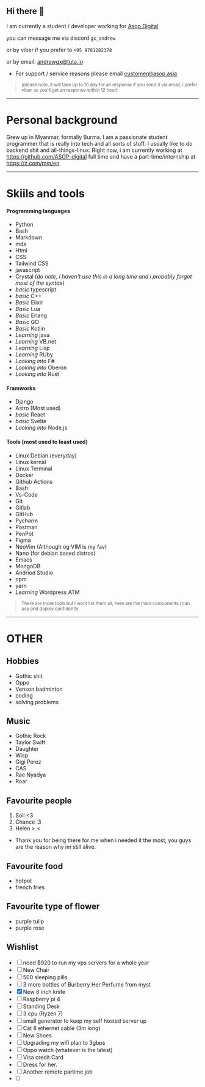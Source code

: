 ## Hi there 👋

I am currently a student / developer working for <a href="https://github.com/ASOP-digital">Asop Digital</a>

you can message me via discord ```gx_andrew```

or by viber if you prefer to ```+95 9781282378```

or by email: <a href="mailto:andrewgx@tuta.io">andrewgx@tuta.io</a> 
- For support / service reasons please email <a href="mailto:customer@asop.asia">customer@asop.asia</a>

> <sub> (please note, it will take up to 10 day for an response if you send it via email, i prefer viber as you'll get an response within 12 hour) </sub>



---

# Personal background
Grew up in Myanmar, formally Burma. I am a passionate student programmer that is really into tech and all sorts of stuff. I usually like to do backend shit and all-things-linux. 
RIght now, i am currently working at https://github.com/ASOP-digital full time and have a part-time/internship at https://z.com/mm/en



---
# Skiils and tools 

#### Programming languages
* Python
* Bash
* Markdown
* mdx
* Html
* CSS
* Tailwind CSS
* javascript
* Crystal (*do note, i haven't use this in a long time and i probably forgot most of the syntax*)
* *basic* typescript
* *basic* C++
* *Basic* Elixir
* *Basic* Lua
* *Basic* Erlang
* *Basic* GO
* *Basic* Kotlin
* *Learning* java
* *Learning* VB.net
* *Learning* Lisp
* *Learning* RUby 
* *Looking into* F#
* *Looking into* Oberon
* *Looking into* Rust

#### Framworks 
* Django
* Astro (Most used)
* *basic* React
* *basic* Svelte
* *Looking into* Node.js

#### Tools (most used to least used)
* Linux Debian (everyday)
* Linux kernal
* Linux Terminal
* Docker
* Github Actions
* Bash
* Vs-Code
* Git
* Gitlab
* GitHub
* Pycharm
* Postman
* PenPot
* Figma
* NeoVim (Although og VIM is my fav)
* Nano (for debian based distros)
* Emacs
* MongoDB
* Andriod Studio
* npm
* yarn
* *Learning* Wordpress ATM
> <sub> There are more tools but i wont list them all, here are the main components i can use and deploy confidently.  </sub>
---


# OTHER 

## Hobbies
- Gothic shit
- Oppo
- Venson badminton
- coding
- solving problems

## Music 
- Gothic Rock
- Taylor Swift
- Daughter
- Wisp
- Gigi Perez
- CAS
- Rae Nyadya
- Roar

## Favourite people
1. Soli <3
2. Chance :3
3. Helen >.<
- Thank you for being there for me when i needed it the most, you guys are the reason why im still alive. 

## Favourite food
- hotpot
- french fries

## Favourite type of flower
- purple tulip
- purple rose

## Wishlist
- [ ] need $920 to run my vps servers for a whole year
- [ ] New Chair
- [ ] 500 sleeping pills
- [ ] 3 more bottles of Burberry Her Perfume from myst
- [x] New 8 inch knife
- [ ] Raspberry pi 4
- [ ] Standing Desk
- [ ] 3 cpu (Ryzen 7)
- [ ] small generator to keep my self hosted server up
- [ ] Cat 8 ethernet cable (3m long)
- [ ] New Shoes
- [ ] Upgrading my wifi plan to 3gbps
- [ ] Oppo watch (whatever is the latest)
- [ ] Visa credit Card
- [ ] Dress for her.
- [ ] Another remote partime job
- [ ] 







<!--
**gx-andrew/gx-andrew** is a ✨ _special_ ✨ repository because its `README.md` (this file) appears on your GitHub profile.

Here are some ideas to get you started:

- 🔭 I’m currently working on ...
- 🌱 I’m currently learning ...
- 👯 I’m looking to collaborate on ...
- 🤔 I’m looking for help with ...
- 💬 Ask me about ...
- 📫 How to reach me: ...
- 😄 Pronouns: ...
- ⚡ Fun fact: ...
-->
